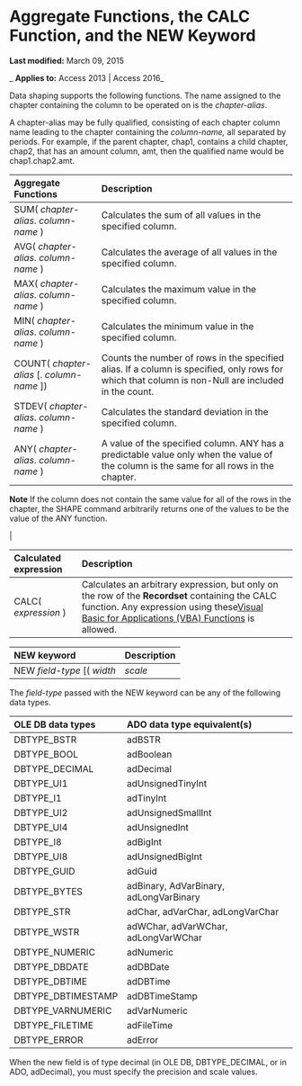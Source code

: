 
# Aggregate Functions, the CALC Function, and the NEW Keyword

 **Last modified:** March 09, 2015

 _ **Applies to:** Access 2013 | Access 2016_

Data shaping supports the following functions. The name assigned to the chapter containing the column to be operated on is the  _chapter-alias_.

A chapter-alias may be fully qualified, consisting of each chapter column name leading to the chapter containing the  _column-name,_ all separated by periods. For example, if the parent chapter, chap1, contains a child chapter, chap2, that has an amount column, amt, then the qualified name would be chap1.chap2.amt.


|**Aggregate Functions**|**Description**|
|:-----|:-----|
|SUM( _chapter-alias_. _column-name_ )|Calculates the sum of all values in the specified column.|
|AVG( _chapter-alias_. _column-name_ )|Calculates the average of all values in the specified column.|
|MAX( _chapter-alias_. _column-name_ )|Calculates the maximum value in the specified column.|
|MIN( _chapter-alias_. _column-name_ )|Calculates the minimum value in the specified column.|
|COUNT( _chapter-alias_ [. _column-name_ ])|Counts the number of rows in the specified alias. If a column is specified, only rows for which that column is non-Null are included in the count.|
|STDEV( _chapter-alias_. _column-name_ )|Calculates the standard deviation in the specified column.|
|ANY( _chapter-alias_. _column-name_ )|A value of the specified column. ANY has a predictable value only when the value of the column is the same for all rows in the chapter.
 **Note**  If the column does not contain the same value for all of the rows in the chapter, the SHAPE command arbitrarily returns one of the values to be the value of the ANY function.

|


|**Calculated expression**|**Description**|
|:-----|:-----|
|CALC( _expression_ )|Calculates an arbitrary expression, but only on the row of the  **Recordset** containing the CALC function. Any expression using these[Visual Basic for Applications (VBA) Functions](482b1236-0051-8737-b8f8-e29e9223a739.md) is allowed.|


|**NEW keyword**|**Description**|
|:-----|:-----|
|NEW  _field-type_ [( _width_ | _scale_ | _precision_ | _error_ [, _scale_ | _error_ ])]|Adds an empty column of the specified type to the  **Recordset**.|
The  _field-type_ passed with the NEW keyword can be any of the following data types.


|**OLE DB data types**|**ADO data type equivalent(s)**|
|:-----|:-----|
|DBTYPE_BSTR|adBSTR|
|DBTYPE_BOOL|adBoolean|
|DBTYPE_DECIMAL|adDecimal|
|DBTYPE_UI1|adUnsignedTinyInt|
|DBTYPE_I1|adTinyInt|
|DBTYPE_UI2|adUnsignedSmallInt|
|DBTYPE_UI4|adUnsignedInt|
|DBTYPE_I8|adBigInt|
|DBTYPE_UI8|adUnsignedBigInt|
|DBTYPE_GUID|adGuid|
|DBTYPE_BYTES|adBinary, AdVarBinary, adLongVarBinary|
|DBTYPE_STR|adChar, adVarChar, adLongVarChar|
|DBTYPE_WSTR|adWChar, adVarWChar, adLongVarWChar|
|DBTYPE_NUMERIC|adNumeric|
|DBTYPE_DBDATE|adDBDate|
|DBTYPE_DBTIME|adDBTime|
|DBTYPE_DBTIMESTAMP|adDBTimeStamp|
|DBTYPE_VARNUMERIC|adVarNumeric|
|DBTYPE_FILETIME|adFileTime|
|DBTYPE_ERROR|adError|
When the new field is of type decimal (in OLE DB, DBTYPE_DECIMAL, or in ADO, adDecimal), you must specify the precision and scale values.

